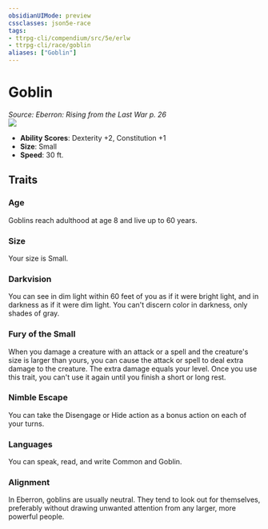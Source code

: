 ```yaml
---
obsidianUIMode: preview
cssclasses: json5e-race
tags:
- ttrpg-cli/compendium/src/5e/erlw
- ttrpg-cli/race/goblin
aliases: ["Goblin"]
---
```

# Goblin
*Source: Eberron: Rising from the Last War p. 26*  
![](races/ERLW/Goblinoids.webp#right)  

- **Ability Scores**: Dexterity +2, Constitution +1
- **Size**: Small
- **Speed**: 30 ft.

## Traits

### Age

Goblins reach adulthood at age 8 and live up to 60 years.

### Size

Your size is Small.

### Darkvision

You can see in dim light within 60 feet of you as if it were bright light, and in darkness as if it were dim light. You can't discern color in darkness, only shades of gray.

### Fury of the Small

When you damage a creature with an attack or a spell and the creature's size is larger than yours, you can cause the attack or spell to deal extra damage to the creature. The extra damage equals your level. Once you use this trait, you can't use it again until you finish a short or long rest.

### Nimble Escape

You can take the Disengage or Hide action as a bonus action on each of your turns.

### Languages

You can speak, read, and write Common and Goblin.

### Alignment

In Eberron, goblins are usually neutral. They tend to look out for themselves, preferably without drawing unwanted attention from any larger, more powerful people.